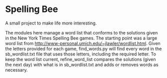 # Spelling Bee
A small project to make life more interesting.

The modules here manage a word list that conforms to the solutions given in the New York Times Spelling Bee games. The starting point was a large word list from http://www-personal.umich.edu/~jlawler/wordlist.html. Given the letters provided for each game, find_words.py will find every word in the sb_wordlist.txt file that uses those letters, including the required letter. To keep the word list current, refine_word_list compares the solutions (given the next day) with what is in sb_wordlist.txt and adds or removes words as necessary.

